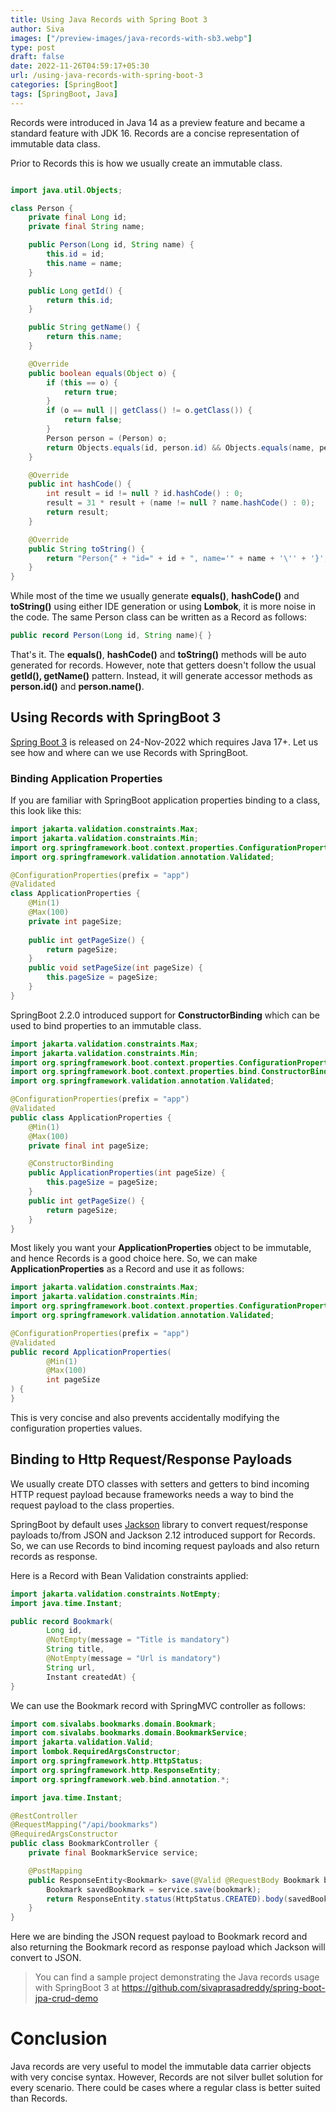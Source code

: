 ```yaml
---
title: Using Java Records with Spring Boot 3
author: Siva
images: ["/preview-images/java-records-with-sb3.webp"]
type: post
draft: false
date: 2022-11-26T04:59:17+05:30
url: /using-java-records-with-spring-boot-3
categories: [SpringBoot]
tags: [SpringBoot, Java]
---
```


Records were introduced in Java 14 as a preview feature and became a standard feature with JDK 16.
Records are a concise representation of immutable data class. 

<!--more-->


Prior to Records this is how we usually create an immutable class.

```java

import java.util.Objects;

class Person {
    private final Long id;
    private final String name;

    public Person(Long id, String name) {
        this.id = id;
        this.name = name;
    }

    public Long getId() {
        return this.id;
    }

    public String getName() {
        return this.name;
    }

    @Override
    public boolean equals(Object o) {
        if (this == o) {
            return true;
        }
        if (o == null || getClass() != o.getClass()) {
            return false;
        }
        Person person = (Person) o;
        return Objects.equals(id, person.id) && Objects.equals(name, person.name);
    }

    @Override
    public int hashCode() {
        int result = id != null ? id.hashCode() : 0;
        result = 31 * result + (name != null ? name.hashCode() : 0);
        return result;
    }

    @Override
    public String toString() {
        return "Person{" + "id=" + id + ", name='" + name + '\'' + '}';
    }
}
```

While most of the time we usually generate **equals()**, **hashCode()** and **toString()** using either IDE generation or using **Lombok**, it is more noise in the code.
The same Person class can be written as a Record as follows:

```java
public record Person(Long id, String name){ }
```

That's it. The **equals()**, **hashCode()** and **toString()** methods will be auto generated for records.
However, note that getters doesn't follow the usual **getId(), getName()** pattern. 
Instead, it will generate accessor methods as **person.id()** and **person.name()**.

## Using Records with SpringBoot 3
[Spring Boot 3](https://spring.io/blog/2022/11/24/spring-boot-3-0-goes-ga) is released on 24-Nov-2022 which requires Java 17+.
Let us see how and where can we use Records with SpringBoot.

### Binding Application Properties
If you are familiar with SpringBoot application properties binding to a class, this look like this:

```java
import jakarta.validation.constraints.Max;
import jakarta.validation.constraints.Min;
import org.springframework.boot.context.properties.ConfigurationProperties;
import org.springframework.validation.annotation.Validated;

@ConfigurationProperties(prefix = "app")
@Validated
class ApplicationProperties {
    @Min(1)
    @Max(100)
    private int pageSize;
    
    public int getPageSize() {
        return pageSize;
    }
    public void setPageSize(int pageSize) {
        this.pageSize = pageSize;
    }
}
```

SpringBoot 2.2.0 introduced support for **ConstructorBinding** which can be used to bind properties to an immutable class.

```java
import jakarta.validation.constraints.Max;
import jakarta.validation.constraints.Min;
import org.springframework.boot.context.properties.ConfigurationProperties;
import org.springframework.boot.context.properties.bind.ConstructorBinding;
import org.springframework.validation.annotation.Validated;

@ConfigurationProperties(prefix = "app")
@Validated
public class ApplicationProperties {
    @Min(1)
    @Max(100)
    private final int pageSize;

    @ConstructorBinding
    public ApplicationProperties(int pageSize) {
        this.pageSize = pageSize;
    }
    public int getPageSize() {
        return pageSize;
    }
}
```

Most likely you want your **ApplicationProperties** object to be immutable, and hence Records is a good choice here.
So, we can make **ApplicationProperties** as a Record and use it as follows:

```java
import jakarta.validation.constraints.Max;
import jakarta.validation.constraints.Min;
import org.springframework.boot.context.properties.ConfigurationProperties;
import org.springframework.validation.annotation.Validated;

@ConfigurationProperties(prefix = "app")
@Validated
public record ApplicationProperties(
        @Min(1)
        @Max(100)
        int pageSize
) {
}
```

This is very concise and also prevents accidentally modifying the configuration properties values.

## Binding to Http Request/Response Payloads
We usually create DTO classes with setters and getters to bind incoming HTTP request payload because frameworks needs a way to bind the request payload to the class properties.

SpringBoot by default uses [Jackson](https://github.com/FasterXML/jackson) library to convert request/response payloads to/from JSON and Jackson 2.12 introduced support for Records.
So, we can use Records to bind incoming request payloads and also return records as response.

Here is a Record with Bean Validation constraints applied:

```java
import jakarta.validation.constraints.NotEmpty;
import java.time.Instant;

public record Bookmark(
        Long id,
        @NotEmpty(message = "Title is mandatory")
        String title,
        @NotEmpty(message = "Url is mandatory")
        String url,
        Instant createdAt) {
}
```

We can use the Bookmark record with SpringMVC controller as follows:

```java
import com.sivalabs.bookmarks.domain.Bookmark;
import com.sivalabs.bookmarks.domain.BookmarkService;
import jakarta.validation.Valid;
import lombok.RequiredArgsConstructor;
import org.springframework.http.HttpStatus;
import org.springframework.http.ResponseEntity;
import org.springframework.web.bind.annotation.*;

import java.time.Instant;

@RestController
@RequestMapping("/api/bookmarks")
@RequiredArgsConstructor
public class BookmarkController {
    private final BookmarkService service;

    @PostMapping
    public ResponseEntity<Bookmark> save(@Valid @RequestBody Bookmark bookmark) {
        Bookmark savedBookmark = service.save(bookmark);
        return ResponseEntity.status(HttpStatus.CREATED).body(savedBookmark);
    }
}
```

Here we are binding the JSON request payload to Bookmark record and also returning the Bookmark record as response payload which Jackson will convert to JSON.

> You can find a sample project demonstrating the Java records usage with SpringBoot 3 at https://github.com/sivaprasadreddy/spring-boot-jpa-crud-demo

# Conclusion
Java records are very useful to model the immutable data carrier objects with very concise syntax.
However, Records are not silver bullet solution for every scenario. There could be cases where a regular class is better suited than Records.
